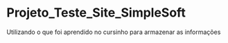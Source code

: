 # Projeto_Teste_Site_SimpleSoft
Utilizando o que foi aprendido no cursinho para armazenar as informações 
